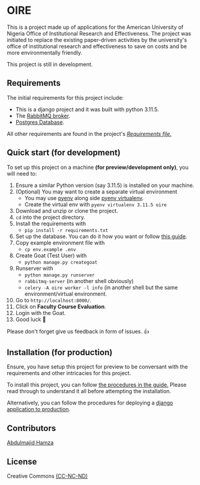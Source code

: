 # OIRE

This is a project made up of applications for the American University of Nigeria Office of Institutional Research and Effectiveness.
The project was initiated to replace the existing paper-driven activities by the university's office of institutional research and effectiveness to save on costs and be more environmentally friendly.

This project is still in development.


## Requirements
The initial requirements for this project include:

 * This is a django project and it was built with python 3.11.5.
 * The [RabbitMQ broker](https://www.rabbitmq.com/download.html).
 * [Postgres Database](https://www.postgresql.org/).

All other requirements are found in the project's *[Requirements file.](requirements.txt)*

## Quick start (for development)
To set up this project on a machine **(for preview/development only)**, you will need to:

1. Ensure a similar Python version (say 3.11.5) is installed on your machine.
2. (Optional) You may want to create a separate virtual environment
    * You may use [pyenv](https://github.com/pyenv/pyenv) along side [pyenv virtualenv](https://github.com/pyenv/pyenv-virtualenv).
    * Create the virtual env with `pyenv virtualenv 3.11.5 oire`
3. Download and unzip or clone the project.
4. ``cd`` into the project directory.
5. Install the requirements with
    * ``pip install -r requirements.txt``
6. Set up the database. You can do it how you want or follow [this guide](docs/DATABASE_SETUP.md).
7. Copy example environment file with
    * ``cp env.example .env``
8. Create Goat (Test User) with
    * ``python manage.py creategoat``
9.  Runserver with
    * ``python manage.py runserver``
    * ``rabbitmq-server`` (in another shell obviously)
    * ``celery -A oire worker -l info`` (in another shell but the same environment/virtual environment.
10. Go to ``http://localhost:8000/``.
11. Click on **Faculty Course Evaluation**.
12. Login with the Goat.
13. Good luck :tada:

Please don't forget give us feedback in form of issues. :+1:

## Installation (for production)
Ensure, you have setup this project for preview to be conversant with the requirements and other intricacies for this project.


To install this project, you can follow [the procedures in the guide.](https://realpython.com/django-nginx-gunicorn/) Please read through to understand it all before attempting the installation.

Alternatively, you can follow the procedures for deploying a [django application to production](https://docs.djangoproject.com/en/5.0/howto/deployment/).






## Contributors

[Abdulmajid Hamza](http://x.com/__skampa__)

## License

Creative Commons [(CC-NC-ND)](https://creativecommons.org/licenses/by-nc-nd/3.0/legalcode)